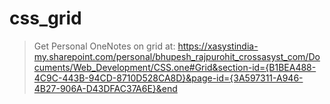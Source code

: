 # css_grid

> Get Personal OneNotes on grid at: https://xasystindia-my.sharepoint.com/personal/bhupesh_rajpurohit_crossasyst_com/Documents/Web_Development/CSS.one#Grid&section-id={B1BEA488-4C9C-443B-94CD-8710D528CA8D}&page-id={3A597311-A946-4B27-906A-D43DFAC37A6E}&end
